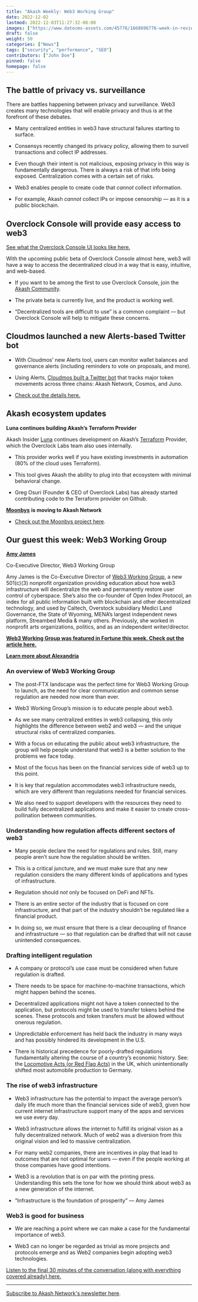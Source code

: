 ```yaml
---
title: "Akash Weekly: Web3 Working Group"
date: 2022-12-02
lastmod: 2022-12-03T11:27:32-08:00
images: ["https://www.datocms-assets.com/45776/1668696776-week-in-review-5.png"]
draft: false
weight: 50
categories: ["News"]
tags: ["security", "performance", "SEO"]
contributors: ["John Doe"]
pinned: false
homepage: false
---
```

The battle of privacy vs. surveillance
--------------------------------------

There are battles happening between privacy and surveillance. Web3 creates many technologies that will enable privacy and thus is at the forefront of these debates.

*   Many centralized entities in web3 have structural failures starting to surface.
    
*   Consensys recently changed its privacy policy, allowing them to surveil transactions and collect IP addresses.
    
*   Even though their intent is not malicious, exposing privacy in this way is fundamentally dangerous. There is always a risk of that info being exposed. Centralization comes with a certain set of risks.
    
*   Web3 enables people to create code that _cannot_ collect information.
    
*   For example, Akash _cannot_ collect IPs or impose censorship — as it is a public blockchain.
    

Overclock Console will provide easy access to web3
--------------------------------------------------

[See what the Overclock Console UI looks like here.](https://twitter.com/gregosuri/status/1595627377081864192?s=20&t=upUL3Z6m_xXM6q928I-grA)

With the upcoming public beta of Overclock Console almost here, web3 will have a way to access the decentralized cloud in a way that is easy, intuitive, and web-based.

*   If you want to be among the first to use Overclock Console, join the [Akash Community](https://akash.network/community).
    
*   The private beta is currently live, and the product is working well.
    
*   “Decentralized tools are difficult to use” is a common complaint — but Overclock Console will help to mitigate these concerns.
    

Cloudmos launched a new Alerts-based Twitter bot
------------------------------------------------

*   With Cloudmos’ new Alerts tool, users can monitor wallet balances and governance alerts (including reminders to vote on proposals, and more).
    
*   Using Alerts, [Cloudmos built a Twitter bot](https://twitter.com/cloudmosio/status/1598725295607005191?s=20&t=upUL3Z6m_xXM6q928I-grA) that tracks major token movements across three chains: Akash Network, Cosmos, and Juno.
    
*   [Check out the details here.](https://twitter.com/cloudmosio/status/1598725295607005191?s=20&t=adBbZwqV-pcW0RFq8J-1sw)
    

Akash ecosystem updates
-----------------------

**Luna continues building Akash’s Terraform Provider**

Akash Insider [Luna](https://twitter.com/luna_4_go) continues development on Akash’s [Terraform](https://www.terraform.io/) Provider, which the Overclock Labs team also uses internally.

*   This provider works well if you have existing investments in automation (80% of the cloud uses Terraform).
    
*   This tool gives Akash the ability to plug into that ecosystem with minimal behavioral change.
    
*   Greg Osuri (Founder & CEO of Overclock Labs) has already started contributing code to the Terraform provider on Github.
    

[**Moonbys**](https://twitter.com/moonbys_) **is moving to Akash Network**

*   [Check out the Moonbys project here](https://twitter.com/moonbys_).
    

Our guest this week: Web3 Working Group
---------------------------------------

[**Amy James**](https://twitter.com/AmyofAlexandria)

Co-Executive Director, Web3 Working Group

Amy James is the Co-Executive Director of [Web3 Working Group](https://web3wg.org/), a new 501(c)(3) nonprofit organization providing education about how web3 infrastructure will decentralize the web and permanently restore user control of cyberspace. She’s also the co-founder of Open Index Protocol, an index for all public information built with blockchain and other decentralized technology, and used by Caltech, Overstock subsidiary Medici Land Governance, the State of Wyoming, MENA’s largest independent news platform, Streambed Media & many others. Previously, she worked in nonprofit arts organizations, politics, and as an independent writer/director.

[**Web3 Working Group was featured in Fortune this week. Check out the article here.**](https://fortune.com/crypto/2022/12/01/web3-working-group-2-million-crypto-education/)

[**Learn more about Alexandria**](https://twitter.com/alexandria)

### An overview of Web3 Working Group

*   The post-FTX landscape was the perfect time for Web3 Working Group to launch, as the need for clear communication and common sense regulation are needed now more than ever.
    
*   Web3 Working Group’s mission is to educate people about web3.
    
*   As we see many centralized entities in web3 collapsing, this only highlights the difference between web2 and web3 — and the unique structural risks of centralized companies.
    
*   With a focus on educating the public about web3 infrastructure, the group will help people understand that web3 is a better solution to the problems we face today.
    
*   Most of the focus has been on the financial services side of web3 up to this point.
    
*   It is key that regulation accommodates web3 infrastructure needs, which are very different than regulations needed for financial services.
    
*   We also need to support developers with the resources they need to build fully decentralized applications and make it easier to create cross-pollination between communities.
    

### Understanding how regulation affects different sectors of web3

*   Many people declare the need for regulations and rules. Still, many people aren’t sure how the regulation should be written.
    
*   This is a critical juncture, and we must make sure that any new regulation considers the many different kinds of applications and types of infrastructure.
    
*   Regulation should _not_ only be focused on DeFi and NFTs.
    
*   There is an entire sector of the industry that is focused on core infrastructure, and that part of the industry shouldn’t be regulated like a financial product.
    
*   In doing so, we must ensure that there is a clear decoupling of finance and infrastructure — so that regulation can be drafted that will not cause unintended consequences.
    

### Drafting intelligent regulation

*   A company or protocol’s use case must be considered when future regulation is drafted.
    
*   There needs to be space for machine-to-machine transactions, which might happen behind the scenes.
    
*   Decentralized applications might not have a token connected to the application, but protocols might be used to transfer tokens behind the scenes. These protocols and token transfers must be allowed without onerous regulation.
    
*   Unpredictable enforcement has held back the industry in many ways and has possibly hindered its development in the U.S.
    
*   There is historical precedence for poorly-drafted regulations fundamentally altering the course of a country’s economic history. See: the [Locomotive Acts (or Red Flag Acts)](https://en.wikipedia.org/wiki/Locomotive_Acts) in the UK, which unintentionally shifted most automobile production to Germany.
    

### The rise of web3 infrastructure

*   Web3 infrastructure has the potential to impact the average person’s daily life much more than the financial services side of web3, given how current internet infrastructure support many of the apps and services we use every day.
    
*   Web3 infrastructure allows the internet to fulfill its original vision as a fully decentralized network. Much of web2 was a diversion from this original vision and led to massive centralization.
    
*   For many web2 companies, there are incentives in play that lead to outcomes that are not optimal for users — even if the people working at those companies have good intentions.
    
*   Web3 is a revolution that is on par with the printing press. Understanding this sets the tone for how we should think about web3 as a new generation of the internet.
    
*   “Infrastructure is the foundation of prosperity” — Amy James
    

### Web3 is good for business

*   We are reaching a point where we can make a case for the fundamental importance of web3.
    
*   Web3 can no longer be regarded as trivial as more projects and protocols emerge and as Web2 companies begin adopting web3 technologies.
    

[Listen to the final 30 minutes of the conversation (along with everything covered already) here.](https://twitter.com/akashnet_/status/1597977210341961728?s=20&t=uSg6brBdtetQM2WlSvTPIQ)

* * *

[Subscribe to Akash Network's newsletter here](https://akashnetwork.substack.com/).